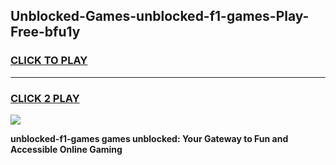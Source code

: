 
## Unblocked-Games-unblocked-f1-games-Play-Free-bfu1y
<h3>
<a href="https://premium76.site?title=unblocked-f1-games&ref=10A">CLICK TO PLAY</a></h3>
<hr>

<h3>
<a href="https://premium76.site?title=unblocked-f1-games&ref=10A">CLICK 2 PLAY</a>
  
</h3>

<a href="https://premium76.site?title=unblocked-f1-games&ref=10A"><img src="https://clearcache.store/games.png"></a>


**unblocked-f1-games games unblocked: Your Gateway to Fun and Accessible Online Gaming**
